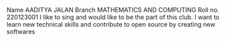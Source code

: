 Name AADITYA JALAN
Branch MATHEMATICS AND COMPUTING
Roll no. 220123001
I like to sing and would like to be the part of this club.
I want to learn new technical skills and contribute to open source by creating new softwares
